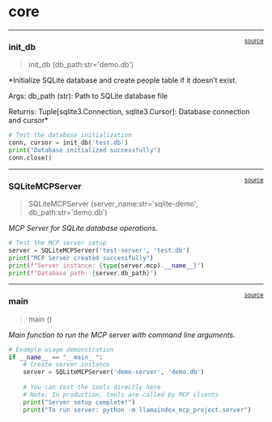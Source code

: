 # core


<!-- WARNING: THIS FILE WAS AUTOGENERATED! DO NOT EDIT! -->

------------------------------------------------------------------------

<a
href="https://github.com/rehanali53/llamaindex-mcp-nbdev/blob/main/llamaindex_mcp_nbdev/core.py#L15"
target="_blank" style="float:right; font-size:smaller">source</a>

### init_db

>  init_db (db_path:str='demo.db')

\*Initialize SQLite database and create people table if it doesn’t
exist.

Args: db_path (str): Path to SQLite database file

Returns: Tuple\[sqlite3.Connection, sqlite3.Cursor\]: Database
connection and cursor\*

``` python
# Test the database initialization
conn, cursor = init_db('test.db')
print("Database initialized successfully")
conn.close()
```

------------------------------------------------------------------------

<a
href="https://github.com/rehanali53/llamaindex-mcp-nbdev/blob/main/llamaindex_mcp_nbdev/core.py#L41"
target="_blank" style="float:right; font-size:smaller">source</a>

### SQLiteMCPServer

>  SQLiteMCPServer (server_name:str='sqlite-demo', db_path:str='demo.db')

*MCP Server for SQLite database operations.*

``` python
# Test the MCP server setup
server = SQLiteMCPServer('test-server', 'test.db')
print("MCP Server created successfully")
print(f"Server instance: {type(server.mcp).__name__}")
print(f"Database path: {server.db_path}")
```

------------------------------------------------------------------------

<a
href="https://github.com/rehanali53/llamaindex-mcp-nbdev/blob/main/llamaindex_mcp_nbdev/chat_interface.py#L154"
target="_blank" style="float:right; font-size:smaller">source</a>

### main

>  main ()

*Main function to run the MCP server with command line arguments.*

``` python
# Example usage demonstration
if __name__ == "__main__":
    # Create server instance
    server = SQLiteMCPServer('demo-server', 'demo.db')
    
    # You can test the tools directly here
    # Note: In production, tools are called by MCP clients
    print("Server setup complete!")
    print("To run server: python -m llamaindex_mcp_project.server")
```
